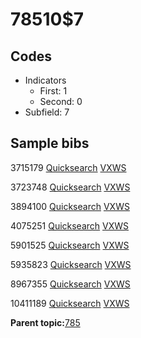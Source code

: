 # 78510$7

## Codes

-   Indicators
    -   First: 1
    -   Second: 0
-   Subfield: 7

## Sample bibs

3715179 [Quicksearch](https://search.library.yale.edu/catalog/3715179) [VXWS](http://prodorbis.library.yale.edu:7014/vxws/GetHoldingsService?bibId=3715179)

3723748 [Quicksearch](https://search.library.yale.edu/catalog/3723748) [VXWS](http://prodorbis.library.yale.edu:7014/vxws/GetHoldingsService?bibId=3723748)

3894100 [Quicksearch](https://search.library.yale.edu/catalog/3894100) [VXWS](http://prodorbis.library.yale.edu:7014/vxws/GetHoldingsService?bibId=3894100)

4075251 [Quicksearch](https://search.library.yale.edu/catalog/4075251) [VXWS](http://prodorbis.library.yale.edu:7014/vxws/GetHoldingsService?bibId=4075251)

5901525 [Quicksearch](https://search.library.yale.edu/catalog/5901525) [VXWS](http://prodorbis.library.yale.edu:7014/vxws/GetHoldingsService?bibId=5901525)

5935823 [Quicksearch](https://search.library.yale.edu/catalog/5935823) [VXWS](http://prodorbis.library.yale.edu:7014/vxws/GetHoldingsService?bibId=5935823)

8967355 [Quicksearch](https://search.library.yale.edu/catalog/8967355) [VXWS](http://prodorbis.library.yale.edu:7014/vxws/GetHoldingsService?bibId=8967355)

10411189 [Quicksearch](https://search.library.yale.edu/catalog/10411189) [VXWS](http://prodorbis.library.yale.edu:7014/vxws/GetHoldingsService?bibId=10411189)

**Parent topic:**[785](../../tags/785/785.md)

